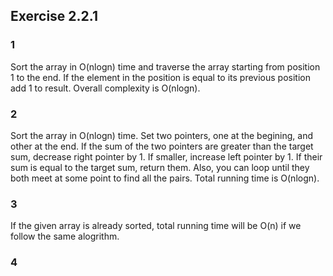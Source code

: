 ## Exercise 2.2.1

### 1
Sort the array in O(nlogn) time and traverse the array starting from
position 1 to the end. If the element in the position is equal to its
previous position add 1 to result. Overall complexity is O(nlogn).

### 2
Sort the array in O(nlogn) time. Set two pointers, one at the begining,
and other at the end. If the sum of the two pointers are greater than
the target sum, decrease right pointer by 1. If smaller, increase left
pointer by 1. If their sum is equal to the target sum, return them. Also,
you can loop until they both meet at some point to find all the pairs. 
Total running time is O(nlogn).

### 3
If the given array is already sorted, total running time will be O(n) if
we follow the same alogrithm.

### 4
